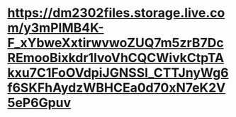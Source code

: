 # https://dm2302files.storage.live.com/y3mPIMB4K-F_xYbweXxtirwvwoZUQ7m5zrB7DcREmooBixkdr1lvoVhCQCWivkCtpTAkxu7C1FoOVdpiJGNSSl_CTTJnyWg6f6SKFhAydzWBHCEa0d70xN7eK2V5eP6Gpuv
